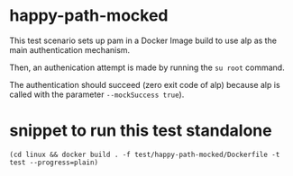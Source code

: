 # happy-path-mocked

This test scenario sets up pam in a Docker Image build to use alp as the main authentication
mechanism.

Then, an authenication attempt is made by running the `su root` command.

The authentication should succeed (zero exit code of alp) because alp is called with the parameter `--mockSuccess true`).

# snippet to run this test standalone
```
(cd linux && docker build . -f test/happy-path-mocked/Dockerfile -t test --progress=plain)
```